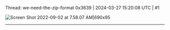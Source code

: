 Thread: we-need-the-zip-format
0x3639 | 2024-03-27 15:20:08 UTC | #1

![Screen Shot 2022-09-02 at 7.58.07 AM|690x95](upload://sfpf0mct6PgQbasvXjeytnZMb4R.png)

-------------------------

